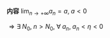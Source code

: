 **内容**
$\lim_{n\to+\infty}a_n=a,\;a<0$

$\Rightarrow\exists\;N_0,\;n>N_0,\;\forall\;a_n,\; a_n<\eta<0$

